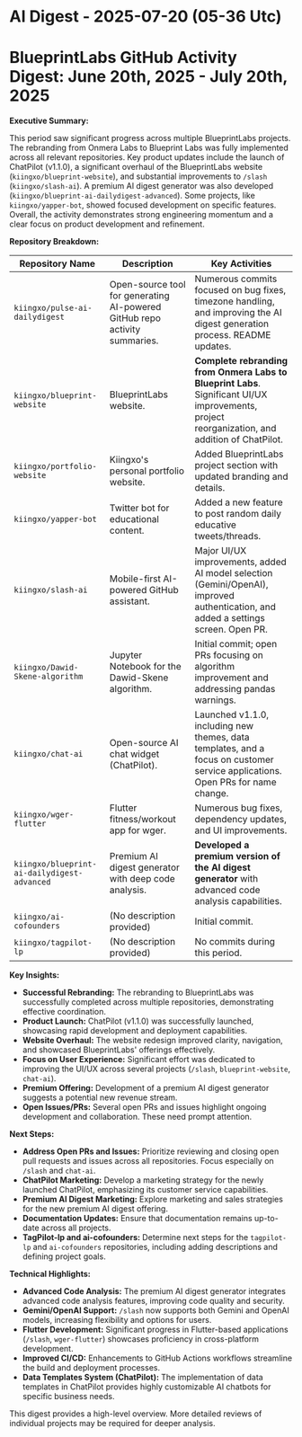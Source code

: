 # AI Digest - 2025-07-20 (05-36 Utc)

# BlueprintLabs GitHub Activity Digest: June 20th, 2025 - July 20th, 2025

**Executive Summary:**

This period saw significant progress across multiple BlueprintLabs projects.  The rebranding from Onmera Labs to Blueprint Labs was fully implemented across all relevant repositories.  Key product updates include the launch of ChatPilot (v1.1.0), a significant overhaul of the BlueprintLabs website (`kiingxo/blueprint-website`), and substantial improvements to `/slash` (`kiingxo/slash-ai`).  A premium AI digest generator was also developed (`kiingxo/blueprint-ai-dailydigest-advanced`).  Some projects, like `kiingxo/yapper-bot`, showed focused development on specific features.  Overall, the activity demonstrates strong engineering momentum and a clear focus on product development and refinement.

**Repository Breakdown:**

| Repository Name                     | Description                                                                        | Key Activities                                                                                                                   |
|--------------------------------------|------------------------------------------------------------------------------------|-----------------------------------------------------------------------------------------------------------------------------------|
| `kiingxo/pulse-ai-dailydigest`       | Open-source tool for generating AI-powered GitHub repo activity summaries.       | Numerous commits focused on bug fixes, timezone handling, and improving the AI digest generation process. README updates.             |
| `kiingxo/blueprint-website`          | BlueprintLabs website.                                                            | **Complete rebranding from Onmera Labs to Blueprint Labs**.  Significant UI/UX improvements, project reorganization, and addition of ChatPilot. |
| `kiingxo/portfolio-website`         | Kiingxo's personal portfolio website.                                            | Added BlueprintLabs project section with updated branding and details.                                                              |
| `kiingxo/yapper-bot`                 | Twitter bot for educational content.                                              | Added a new feature to post random daily educative tweets/threads.                                                                |
| `kiingxo/slash-ai`                   | Mobile-first AI-powered GitHub assistant.                                        | Major UI/UX improvements, added AI model selection (Gemini/OpenAI), improved authentication, and added a settings screen.  Open PR.   |
| `kiingxo/Dawid-Skene-algorithm`      | Jupyter Notebook for the Dawid-Skene algorithm.                                 | Initial commit; open PRs focusing on algorithm improvement and addressing pandas warnings.                                          |
| `kiingxo/chat-ai`                    | Open-source AI chat widget (ChatPilot).                                          | Launched v1.1.0, including new themes, data templates, and a focus on customer service applications. Open PRs for name change.        |
| `kiingxo/wger-flutter`               | Flutter fitness/workout app for wger.                                            | Numerous bug fixes, dependency updates, and UI improvements.                                                                    |
| `kiingxo/blueprint-ai-dailydigest-advanced` | Premium AI digest generator with deep code analysis.                             | **Developed a premium version of the AI digest generator** with advanced code analysis capabilities.                               |
| `kiingxo/ai-cofounders`              |  (No description provided)                                                        | Initial commit.                                                                                                                |
| `kiingxo/tagpilot-lp`                | (No description provided)                                                        | No commits during this period.                                                                                                  |


**Key Insights:**

* **Successful Rebranding:** The rebranding to BlueprintLabs was successfully completed across multiple repositories, demonstrating effective coordination.
* **Product Launch:** ChatPilot (v1.1.0) was successfully launched, showcasing rapid development and deployment capabilities.
* **Website Overhaul:** The website redesign improved clarity, navigation, and showcased BlueprintLabs' offerings effectively.
* **Focus on User Experience:**  Significant effort was dedicated to improving the UI/UX across several projects (`/slash`, `blueprint-website`, `chat-ai`).
* **Premium Offering:** Development of a premium AI digest generator suggests a potential new revenue stream.
* **Open Issues/PRs:** Several open PRs and issues highlight ongoing development and collaboration.  These need prompt attention.


**Next Steps:**

* **Address Open PRs and Issues:** Prioritize reviewing and closing open pull requests and issues across all repositories.  Focus especially on `/slash` and `chat-ai`.
* **ChatPilot Marketing:**  Develop a marketing strategy for the newly launched ChatPilot, emphasizing its customer service capabilities.
* **Premium AI Digest Marketing:** Explore marketing and sales strategies for the new premium AI digest offering.
* **Documentation Updates:**  Ensure that documentation remains up-to-date across all projects.
* **TagPilot-lp and ai-cofounders:**  Determine next steps for the `tagpilot-lp` and `ai-cofounders` repositories, including adding descriptions and defining project goals.


**Technical Highlights:**

* **Advanced Code Analysis:** The premium AI digest generator integrates advanced code analysis features, improving code quality and security.
* **Gemini/OpenAI Support:** `/slash` now supports both Gemini and OpenAI models, increasing flexibility and options for users.
* **Flutter Development:**  Significant progress in Flutter-based applications (`/slash`, `wger-flutter`) showcases proficiency in cross-platform development.
* **Improved CI/CD:** Enhancements to GitHub Actions workflows streamline the build and deployment processes.
* **Data Templates System (ChatPilot):** The implementation of data templates in ChatPilot provides highly customizable AI chatbots for specific business needs.


This digest provides a high-level overview.  More detailed reviews of individual projects may be required for deeper analysis.
